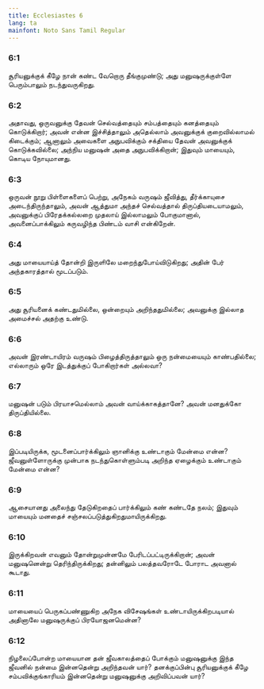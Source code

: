 ```yaml
---
title: Ecclesiastes 6
lang: ta
mainfont: Noto Sans Tamil Regular
---
```


###  6:1

சூரியனுக்குக் கீழே நான் கண்ட வேறொரு தீங்குமுண்டு; அது மனுஷருக்குள்ளே பெரும்பாலும் நடந்துவருகிறது.

###  6:2

அதாவது, ஒருவனுக்கு தேவன் செல்வத்தையும் சம்பத்தையும் கனத்தையும் கொடுக்கிறார்; அவன் என்ன இச்சித்தாலும் அதெல்லாம் அவனுக்குக் குறைவில்லாமல் கிடைக்கும்; ஆனாலும் அவைகளை அநுபவிக்கும் சக்தியை தேவன் அவனுக்குக் கொடுக்கவில்லை; அந்நிய மனுஷன் அதை அநுபவிக்கிறான்; இதுவும் மாயையும், கொடிய நோயுமானது.

###  6:3

ஒருவன் நூறு பிள்ளைகளைப் பெற்று, அநேகம் வருஷம் ஜீவித்து, தீர்க்காயுசை அடைந்திருந்தாலும், அவன் ஆத்துமா அந்தச் செல்வத்தால் திருப்தியடையாமலும், அவனுக்குப் பிரேதக்கல்லறை முதலாய் இல்லாமலும் போகுமானால், அவனைப்பாக்கிலும் கருவழிந்த பிண்டம் வாசி என்கிறேன்.

###  6:4

அது மாயையாய்த் தோன்றி இருளிலே மறைந்துபோய்விடுகிறது; அதின் பேர் அந்தகாரத்தால் மூடப்படும்.

###  6:5

அது சூரியனைக் கண்டதுமில்லை, ஒன்றையும் அறிந்ததுமில்லை; அவனுக்கு இல்லாத அமைச்சல் அதற்கு உண்டு.

###  6:6

அவன் இரண்டாயிரம் வருஷம் பிழைத்திருத்தாலும் ஒரு நன்மையையும் காண்பதில்லை; எல்லாரும் ஒரே இடத்துக்குப் போகிறார்கள் அல்லவா?

###  6:7

மனுஷன் படும் பிரயாசமெல்லாம் அவன் வாய்க்காகத்தானே? அவன் மனதுக்கோ திருப்தியில்லை.

###  6:8

இப்படியிருக்க, மூடனைப்பார்க்கிலும் ஞானிக்கு உண்டாகும் மேன்மை என்ன? ஜீவனுள்ளோருக்கு முன்பாக நடந்துகொள்ளும்படி அறிந்த ஏழைக்கும் உண்டாகும் மேன்மை என்ன?

###  6:9

ஆசையானது அலைந்து தேடுகிறதைப் பார்க்கிலும் கண் கண்டதே நலம்; இதுவும் மாயையும் மனதைச் சஞ்சலப்படுத்துகிறதுமாயிருக்கிறது.

###  6:10

இருக்கிறவன் எவனும் தோன்றுமுன்னமே பேரிடப்பட்டிருக்கிறான்; அவன் மனுஷனென்று தெரிந்திருக்கிறது; தன்னிலும் பலத்தவரோடே போராட அவனால் கூடாது.

###  6:11

மாயையைப் பெருகப்பண்ணுகிற அநேக விசேஷங்கள் உண்டாயிருக்கிறபடியால் அதினாலே மனுஷருக்குப் பிரயோஜனமென்ன?

###  6:12

நிழலைப்போன்ற மாயையான தன் ஜீவகாலத்தைப் போக்கும் மனுஷனுக்கு இந்த ஜீவனில் நன்மை இன்னதென்று அறிந்தவன் யார்? தனக்குப்பின்பு சூரியனுக்குக் கீழே சம்பவிக்குங்காரியம் இன்னதென்று மனுஷனுக்கு அறிவிப்பவன் யார்?

